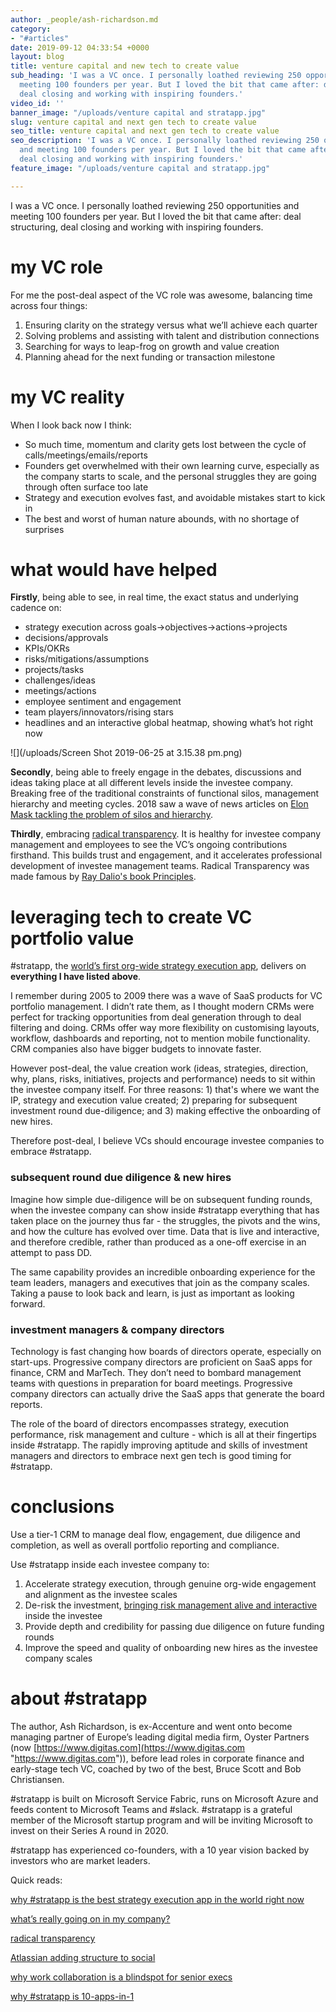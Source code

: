 ```yaml
---
author: _people/ash-richardson.md
category:
- "#articles"
date: 2019-09-12 04:33:54 +0000
layout: blog
title: venture capital and new tech to create value
sub_heading: 'I was a VC once. I personally loathed reviewing 250 opportunities and
  meeting 100 founders per year. But I loved the bit that came after: deal structuring,
  deal closing and working with inspiring founders.'
video_id: ''
banner_image: "/uploads/venture capital and stratapp.jpg"
slug: venture capital and next gen tech to create value
seo_title: venture capital and next gen tech to create value
seo_description: 'I was a VC once. I personally loathed reviewing 250 opportunities
  and meeting 100 founders per year. But I loved the bit that came after: deal structuring,
  deal closing and working with inspiring founders.'
feature_image: "/uploads/venture capital and stratapp.jpg"

---
```

I was a VC once. I personally loathed reviewing 250 opportunities and meeting 100 founders per year. But I loved the bit that came after: deal structuring, deal closing and working with inspiring founders.

# my VC role

For me the post-deal aspect of the VC role was awesome, balancing time across four things:

1. Ensuring clarity on the strategy versus what we’ll achieve each quarter
2. Solving problems and assisting with talent and distribution connections
3. Searching for ways to leap-frog on growth and value creation
4. Planning ahead for the next funding or transaction milestone

# my VC reality

When I look back now I think:

* So much time, momentum and clarity gets lost between the cycle of calls/meetings/emails/reports
* Founders get overwhelmed with their own learning curve, especially as the company starts to scale, and the personal struggles they are going through often surface too late
* Strategy and execution evolves fast, and avoidable mistakes start to kick in
* The best and worst of human nature abounds, with no shortage of surprises

# what would have helped

**Firstly**, being able to see, in real time, the exact status and underlying cadence on:

* strategy execution across goals->objectives->actions->projects
* decisions/approvals
* KPIs/OKRs
* risks/mitigations/assumptions
* projects/tasks
* challenges/ideas
* meetings/actions
* employee sentiment and engagement
* team players/innovators/rising stars
* headlines and an interactive global heatmap, showing what’s hot right now

![](/uploads/Screen Shot 2019-06-25 at 3.15.38 pm.png)

**Secondly**, being able to freely engage in the debates, discussions and ideas taking place at all different levels inside the investee company. Breaking free of the traditional constraints of functional silos, management hierarchy and meeting cycles. 2018 saw a wave of news articles on [Elon Mask tackling the problem of silos and hierarchy](https://www.google.com/url?q=https://www.cnbc.com/2018/04/18/elon-musks-productivity-rules-according-to-tesla-email.html&sa=D&ust=1582348134617000&usg=AFQjCNHwrSCHL54e38f2AgYLbAW5cfzL5A "Elon Mask").

**Thirdly**, embracing [radical transparency](https://stratapp.ai/blog/radical-transparency/ "radical transparency"). It is healthy for investee company management and employees to see the VC’s ongoing contributions firsthand. This builds trust and engagement, and it accelerates professional development of investee management teams. Radical Transparency was made famous by [Ray Dalio's book Principles](https://stratapp.ai/principles-by-ray-dalio-embracing-radical-transparency/ "Principles by Ray Dalio").

# leveraging tech to create VC portfolio value

\#stratapp, the [world’s first org-wide strategy execution app](https://stratapp.ai/blog/best-strategy-execution-software-app/ "world's first org-wide strategy execution app"), delivers on **everything I have listed above**.

I remember during 2005 to 2009 there was a wave of SaaS products for VC portfolio management. I didn’t rate them, as I thought modern CRMs were perfect for tracking opportunities from deal generation through to deal filtering and doing. CRMs offer way more flexibility on customising layouts, workflow, dashboards and reporting, not to mention mobile functionality. CRM companies also have bigger budgets to innovate faster.

However post-deal, the value creation work (ideas, strategies, direction, why, plans, risks, initiatives, projects and performance) needs to sit within the investee company itself. For three reasons: 1) that's where we want the IP, strategy and execution value created; 2) preparing for subsequent investment round due-diligence; and 3) making effective the onboarding of new hires.

Therefore post-deal, I believe VCs should encourage investee companies to embrace #stratapp.

### subsequent round due diligence & new hires

Imagine how simple due-diligence will be on subsequent funding rounds, when the investee company can show inside #stratapp everything that has taken place on the journey thus far - the struggles, the pivots and the wins, and how the culture has evolved over time. Data that is live and interactive, and therefore credible, rather than produced as a one-off exercise in an attempt to pass DD.

The same capability provides an incredible onboarding experience for the team leaders, managers and executives that join as the company scales. Taking a pause to look back and learn, is just as important as looking forward.

### investment managers & company directors

Technology is fast changing how boards of directors operate, especially on start-ups. Progressive company directors are proficient on SaaS apps for finance, CRM and MarTech. They don’t need to bombard management teams with questions in preparation for board meetings. Progressive company directors can actually drive the SaaS apps that generate the board reports.

The role of the board of directors encompasses strategy, execution performance, risk management and culture - which is all at their fingertips inside #stratapp. The rapidly improving aptitude and skills of investment managers and directors to embrace next gen tech is good timing for #stratapp.

# conclusions

Use a tier-1 CRM to manage deal flow, engagement, due diligence and completion, as well as overall portfolio reporting and compliance.

Use #stratapp inside each investee company to:

1. Accelerate strategy execution, through genuine org-wide engagement and alignment as the investee scales
2. De-risk the investment, [bringing risk management alive and interactive](https://stratapp.ai/blog/risk-management-short-version/ "making risk management alive and interactive") inside the investee
3. Provide depth and credibility for passing due diligence on future funding rounds
4. Improve the speed and quality of onboarding new hires as the investee company scales

# about #stratapp

The author, Ash Richardson, is ex-Accenture and went onto become managing partner of Europe’s leading digital media firm, Oyster Partners (now [https://www.digitas.com](https://www.digitas.com "https://www.digitas.com")), before lead roles in corporate finance and early-stage tech VC, coached by two of the best, Bruce Scott and Bob Christiansen.

\#stratapp is built on Microsoft Service Fabric, runs on Microsoft Azure and feeds content to Microsoft Teams and #slack. #stratapp is a grateful member of the Microsoft startup program and will be inviting Microsoft to invest on their Series A round in 2020.

\#stratapp has experienced co-founders, with a 10 year vision backed by investors who are market leaders.

Quick reads:

[why #stratapp is the best strategy execution app in the world right now](https://stratapp.ai/blog/best-strategy-execution-software-app/ "best strategy execution app")

[what’s really going on in my company?](https://stratapp.ai/blog/what-is-really-going-on-in-my-company/ "what's really going on in my company?")

[radical transparency](https://stratapp.ai/blog/radical-transparency/ "radical transparency")

[Atlassian adding structure to social](https://stratapp.ai/blog/atlassian-stride-social-with-structure/ "Atlassian adding structure to social")

[why work collaboration is a blindspot for senior execs](https://stratapp.ai/blog/work-collaboration-is-still-a-blindspot-for-senior-execs/ "work collaboration blindspot")

[why #stratapp is 10-apps-in-1](https://stratapp.ai/blog/why-stratapp-is-10-apps-in-1/ "why #stratapp is 10 apps in 1")
